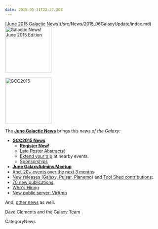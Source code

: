 ```yaml
---
date: 2015-05-31T22:37:20Z
---
```

<div class='newsItemHeader'>[June 2015 Galactic News](/src/News/2015_06GalaxyUpdate/index.md)</div>

<div class='right'>
<a href='/GalaxyUpdates/2015_06'><img src='/Images/Logos/GalaxyUpdate200.png' alt='Galactic News! June 2015 Edition' width=150 /></a><br /><br />
<a href='/GalaxyUpdates/2015_06#gcc2015-4-8-july-norwich-uk'><img src='/Images/Logos/GCC2015LogoWide600.png' alt='GCC2015' width="150" /></a><br />
</div>

The **[June Galactic News](/src/GalaxyUpdates/2015_06/index.md)** brings this *news of the Galaxy:*

* **[GCC2015 News](/GalaxyUpdates/2015_06#gcc2015-4-8-july-norwich-uk)**
  * **[Register Now](/GalaxyUpdates/2015_06#registration-is-open)!**
  * [Late Poster Abstracts](/GalaxyUpdates/2015_06#late-poster-abstracts)!
  * [Extend your trip](/GalaxyUpdates/2015_06#other-events-near-gcc2015) at nearby events.
  * [Sponsorships](/GalaxyUpdates/2015_06#gcc2015-sponsorships)
* **[June GalaxyAdmins Meetup](/GalaxyUpdates/2015_06#june-galaxyadmins-meetup)**
* [And, 20+ events over the next 3 months](/GalaxyUpdates/2015_06#other-events)
* [New releases (Galaxy, Pulsar, Planemo)](/GalaxyUpdates/2015_06#releases) and [Tool Shed contributions](/GalaxyUpdates/2015_06#toolshed-contributions):
* [70 new publications](/GalaxyUpdates/2015_06#new-papers)
* [Who's Hiring](/GalaxyUpdates/2015_06#whos-hiring)
* [New public server: VirAmp](/GalaxyUpdates/2015_06#new-public-galaxy-servers)

And, [other news](/GalaxyUpdates/2015_06#other-news) as well.

[Dave Clements](/DaveClements) and the [Galaxy Team](/src/GalaxyTeam/index.md)


CategoryNews
